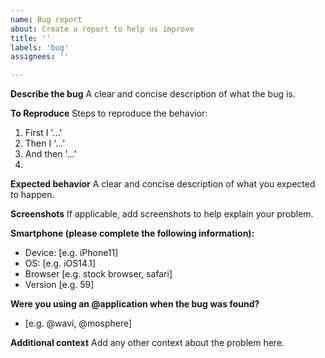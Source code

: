 ```yaml
---
name: Bug report
about: Create a report to help us improve
title: ''
labels: 'bug'
assignees: ''

---
```


**Describe the bug**
A clear and concise description of what the bug is.

**To Reproduce**
Steps to reproduce the behavior:
1. First I '...'
2. Then I '...'
3. And then '...'
4. 

**Expected behavior**
A clear and concise description of what you expected to happen.

**Screenshots**
If applicable, add screenshots to help explain your problem.

**Smartphone (please complete the following information):**
 - Device: [e.g. iPhone11]
 - OS: [e.g. iOS14.1]
 - Browser [e.g. stock browser, safari]
 - Version [e.g. 59]

**Were you using an @application when the bug was found?**
  - [e.g. @wavi, @mosphere]

**Additional context**
Add any other context about the problem here.
